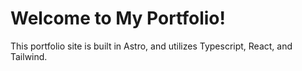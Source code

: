 # Welcome to My Portfolio!

This portfolio site is built in Astro, and utilizes Typescript, React, and Tailwind.
